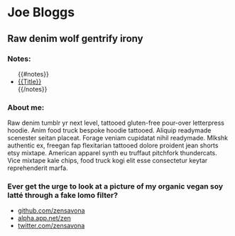 # Joe Bloggs
## Raw denim wolf gentrify irony

### Notes:
<ul>
{{#notes}}
<li><a href="note/{{url}}.html">{{Title}}</a></li>
{{/notes}}
</ul>

### About me:
Raw denim tumblr yr next level, tattooed gluten-free pour-over letterpress hoodie. Anim food truck bespoke hoodie tattooed. Aliquip readymade scenester seitan placeat. Forage veniam cupidatat nihil readymade. Mlkshk authentic ex, freegan fap flexitarian tattooed dolore proident jean shorts etsy mixtape. American apparel synth eu truffaut pitchfork thundercats. Vice mixtape kale chips, food truck kogi elit esse consectetur keytar reprehenderit marfa.

### Ever get the urge to look at a picture of my organic vegan soy latté through a fake lomo filter? 
- [github.com/zensavona](http://github.com/zensavona/)
- [alpha.app.net/zen](https://alpha.app.net/zen)
- [twitter.com/zensavona](http://twitter.com/zensavona/)